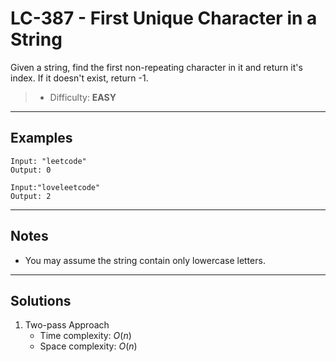 # LC-387 - First Unique Character in a String

Given a string, find the first non-repeating character in it and return it's index. If it doesn't exist, return -1.

> * Difficulty: **EASY**

---
## Examples

```
Input: "leetcode"
Output: 0
```

```
Input:"loveleetcode"
Output: 2
```

---
## Notes

* You may assume the string contain only lowercase letters.

---
## Solutions

1. Two-pass Approach
    * Time complexity: $O(n)$
    * Space complexity: $O(n)$